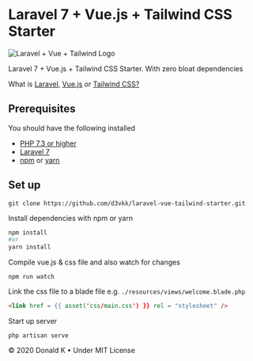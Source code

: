 # Laravel 7 + Vue.js + Tailwind CSS Starter

![Laravel + Vue + Tailwind Logo](https://github.com/d3vkk/laravel-tailwind-template/blob/master/laravel-vue-tailwind-logo.png)

Laravel 7 + Vue.js + Tailwind CSS Starter. With zero bloat dependencies

What is [Laravel,](https://laravel.com/) [Vue.js](https://vuejs/) or [Tailwind CSS?](https://tailwindcss.com/)

## Prerequisites

You should have the following installed
 - [PHP 7.3 or higher](https://php)
 - [Laravel 7](https://laravel.com/)
 - [npm](https://npm.com/) or [yarn](https://yarnpkg.com/)

## Set up

```
git clone https://github.com/d3vkk/laravel-vue-tailwind-starter.git
```

Install dependencies with npm or yarn
```bash
npm install
#or
yarn install
```

Compile vue.js & css file and also watch for changes
```
npm run watch
```

Link the css file to a blade file e.g. `./resources/views/welcome.blade.php`
```html
<link href = {{ asset('css/main.css') }} rel = "stylesheet" />
```

Start up server
```
php artisan serve
```

© 2020 Donald K • Under MIT License
